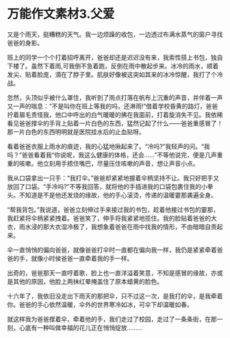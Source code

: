 # 万能作文素材3.父爱

又是个雨天，挺糟糕的天气。我一边烦躁的收包，一边透过布满水蒸气的窗户寻找爸爸的身影。

班上的同学一个个打着招呼离开，爸爸却还是迟迟没有来，我索性搭上书包，独自下楼了。虽然下着雨,可我倒不急着跑，反倒在雨中散起步来。冰冷的雨水，顺着发尖、贴着脸庞，滴在了脖子里。肌肤好像被这突如其来的冰冷惊醒，我打了个冷战。

忽然，头顶似乎被什么罩住，我听到了雨点打落在帆布上沉重的声音，并伴着一声又一声的喘息：“不是叫你在班上等我的吗，还淋雨!”借着学校昏黄的路灯，爸爸拧着眉毛责怪我，他口中呼出的白气暖暖的拂在我面前，打着旋消失不见。我依稀看见爸爸撑伞的手背上贴着一片白色的东西，猛然记起了什么——爸爸重感冒了！那一片白色的东西明明就是医院挂水后的止血贴呀。

看着爸爸衣服上雨水的痕迹，我的心猛地揪起来了。“冷吗?”我轻声的问。“我吗？”爸爸看着我“你说呢，我这么健康的体格，还会……”不等他说完，便是几声重重的咳嗽。他立刻用手捂住嘴巴，尽量压住咳嗽的声音，想让声音小点。

我从口袋拿出一只手：“我打伞。”爸爸却紧紧地握着伞柄坚持不让。我只好把手又放回了口袋。“手冷吗?”不等我回答，就将他的手插进我的口袋包裹住我的小拳头。不知道是不是他还发烧的缘故，他的手心滚烫，传递的温暖霎那袭遍全身。

“帮我背包。”我说道，爸爸立刻伸过手来接过我的书包，趁着他接过书包的霎那，我赶紧将伞柄紧紧拽着。爸爸笑了，伸手将我紧紧地揽住。我的脸贴着爸爸的大衣，雨水浸的那大衣湿冷极了，我想象着爸爸在雨中找我的情形，不由暗暗自责起来。

伞一直悄悄的偏向爸爸，就像爸爸打伞时一直都在偏向我一样，我仍是紧紧牵着爸爸的手，就像小时侯爸爸一直牵着我的手一样。

出奇的，爸爸那天一直哼着歌，脸上也一直洋溢着笑意，不知是感冒的缘故，亦或是其他的原因，他脸上两抹红晕掩盖住了原本蜡黄的脸色。

十六年了，我依旧没走出下雨天的那把伞，只不过这一次，是我打的伞，是我牵着你。爸爸的手心依然温暖，伞外的世界寒冷如冰，可伞下却温暖如春。

就这样我为爸爸撑着伞，牵着他的手，我们走过了校园，走过了一条条街，在那一刻，心底有一种叫做幸福的花儿正在悄悄绽放………
